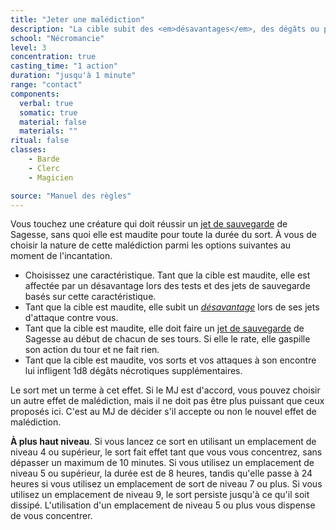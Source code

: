 ```yaml
---
title: "Jeter une malédiction"
description: "La cible subit des <em>désavantages</em>, des dégâts ou perd ses actions."
school: "Nécromancie"
level: 3
concentration: true
casting_time: "1 action"
duration: "jusqu'à 1 minute"
range: "contact"
components:
  verbal: true
  somatic: true
  material: false
  materials: ""
ritual: false
classes:
    - Barde
    - Clerc
    - Magicien

source: "Manuel des règles"
---
```

Vous touchez une créature qui doit réussir un [jet de sauvegarde](/utiliser-les-caracteristiques#jets-de-sauvegarde) de Sagesse, sans quoi elle est maudite pour toute la durée du sort. À vous de choisir la nature de cette malédiction parmi les options suivantes au moment de l'incantation.
* Choisissez une caractéristique. Tant que la cible est maudite, elle est affectée par un désavantage lors des tests et des jets de sauvegarde basés sur cette caractéristique.
* Tant que la cible est maudite, elle subit un [_désavantage_](/utiliser-les-caracteristiques#avantage-et-désavantage) lors de ses jets d'attaque contre vous.
* Tant que la cible est maudite, elle doit faire un [jet de sauvegarde](/utiliser-les-caracteristiques#jets-de-sauvegarde) de Sagesse au début de chacun de ses tours. Si elle le rate, elle gaspille son action du tour et ne fait rien.
* Tant que la cible est maudite, vos sorts et vos attaques à son encontre lui infligent 1d8 dégâts nécrotiques supplémentaires.

Le sort <ST s="lever-une-malediction"/> met un terme à cet effet. Si le MJ est d'accord, vous pouvez choisir un autre effet de malédiction, mais il ne doit pas être plus puissant que ceux proposés ici. C'est au MJ de décider s'il accepte ou non le nouvel effet de malédiction.

**À plus haut niveau**. Si vous lancez ce sort en utilisant un emplacement de niveau 4 ou supérieur, le sort fait effet tant que vous vous concentrez, sans dépasser un maximum de 10 minutes. Si vous utilisez un emplacement de niveau 5 ou supérieur, la durée est de 8 heures, tandis qu'elle passe à 24 heures si vous utilisez un emplacement de sort de niveau 7 ou plus. Si vous utilisez un emplacement de niveau 9, le sort persiste jusqu'à ce qu'il soit dissipé. L'utilisation d'un emplacement de niveau 5 ou plus vous dispense de vous concentrer.
